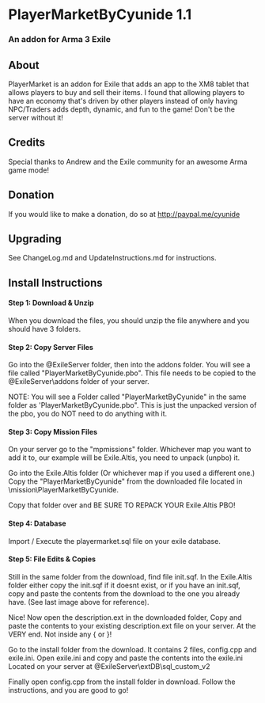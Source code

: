# PlayerMarketByCyunide 1.1
### An addon for Arma 3 Exile

## About

PlayerMarket is an addon for Exile that adds an app to the XM8 tablet that allows players to buy and sell their items. I found that allowing players to have an economy that's driven by other players instead of only having NPC/Traders adds depth, dynamic, and fun to the game! Don't be the server without it!

## Credits

Special thanks to Andrew and the Exile community for an awesome Arma game mode!

## Donation

If you would like to make a donation, do so at http://paypal.me/cyunide

## Upgrading

See ChangeLog.md and UpdateInstructions.md for instructions.

## Install Instructions

#### Step 1: Download & Unzip

When you download the files, you should unzip the file anywhere and you should have 3 folders.

#### Step 2: Copy Server Files

Go into the @ExileServer folder, then into the addons folder. You will see a file called "PlayerMarketByCyunide.pbo". This file needs to be copied to the @ExileServer\addons folder of your server. 

NOTE: You will see a Folder called "PlayerMarketByCyunide" in the same folder as 'PlayerMarketByCyunide.pbo".
This is just the unpacked version of the pbo, you do NOT need to do anything with it. 

#### Step 3: Copy Mission Files

On your server go to the "mpmissions" folder. Whichever map you want to add it to, our example will be Exile.Altis, you need to unpack (unpbo) it.

Go into the Exile.Altis folder (Or whichever map if you used a different one.)
Copy the "PlayerMarketByCyunide" from the downloaded file located in \mission\PlayerMarketByCyunide.

Copy that folder over and BE SURE TO REPACK YOUR Exile.Altis PBO!

#### Step 4: Database

Import / Execute the playermarket.sql file on your exile database.

#### Step 5: File Edits & Copies

Still in the same folder from the download, find file init.sqf.
In the Exile.Altis folder either copy the init.sqf if it doesnt exist,
or if you have an init.sqf, copy and paste the contents from the download
to the one you already have. (See last image above for reference).

Nice! Now open the description.ext in the downloaded folder,
Copy and paste the contents to your existing description.ext file on your server.
At the VERY end. Not inside any { or }!

Go to the install folder from the download.
It contains 2 files, config.cpp and exile.ini.
Open exile.ini and copy and paste the contents into the exile.ini
Located on your server at @ExileServer\extDB\sql_custom_v2

Finally open config.cpp from the install folder in download.
Follow the instructions, and you are good to go! 
